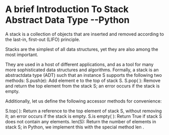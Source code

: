 # A brief Introduction To Stack Abstract Data Type --Python

A stack is a collection of objects that are inserted and removed according to the last-in, first-out (LIFO) principle.

Stacks are the simplest of all data structures, yet they are also among the most important. 

They are used in a host of different applications, and as a tool for many more sophisticated data structures and algorithms. Formally, a stack is an abstractdata type (ADT) such that an instance S supports the following two methods:
S.push(e): Add element e to the top of stack S.
S.pop( ): Remove and return the top element from the stack S; an error occurs if the stack is empty.

Additionally, let us define the following accessor methods for convenience:

S.top( ): Return a reference to the top element of stack S, without removing it; an error occurs if the stack is empty.
S.is empty( ): Return True if stack S does not contain any elements.
len(S): Return the number of elements in stack S; in Python, we implement this with the special method len .